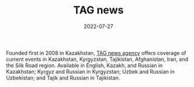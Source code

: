 ﻿---
title: "TAG news"
linkTitle: "TAG news"
contributor: ["Aizada Arystanbek"]
date: 2022-07-27
countries: ["Kazakhstan"]
category: ["Independent media"]
tags: ["media", "news", "Central Asian media"]
date_start: [2008]
date_end: []
data_type: ["news"] 
language: ["English", "Kazakh", "Russian", "Kyrgyz", "Uzbek", "Tajik"]
updated: 2023-05-26
description:  
  TAG news agency offers coverage of current events in Kazakhstan, Kyrgyzstan, Tajikistan, Afghanistan, Iran, and the Silk Road region.
---

Founded first in 2008 in Kazakhstan, [TAG news agency](https://kaztag.kz/ru/) offers coverage of current events in Kazakhstan, Kyrgyzstan, Tajikistan, Afghanistan, Iran, and the Silk Road region. Available in English, Kazakh, and Russian in Kazakhstan; Kyrgyz and Russian in Kyrgyzstan; Uzbek and Russian in Uzbekistan; and Tajik and Russian in Tajikistan. 
